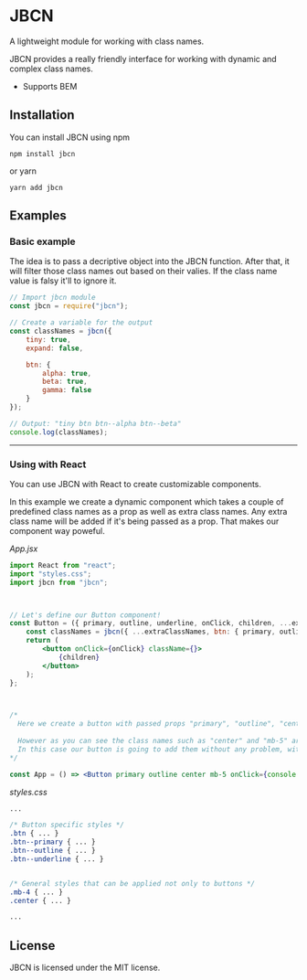 # JBCN

A lightweight module for working with class names.

JBCN provides a really friendly interface for working with dynamic and complex class names.

* Supports BEM

## Installation 
You can install JBCN using npm

```
npm install jbcn
```

or yarn

```
yarn add jbcn
```

## Examples
### Basic example
The idea is to pass a decriptive object into the JBCN function. After that, it will filter those class names out based on their valies. If the class name value is falsy it'll to ignore it.  
```js
// Import jbcn module
const jbcn = require("jbcn");

// Create a variable for the output
const classNames = jbcn({
    tiny: true,
    expand: false,

    btn: {
        alpha: true,
        beta: true,
        gamma: false
    }
});

// Output: "tiny btn btn--alpha btn--beta"
console.log(classNames);
```
<hr>

### Using with React
You can use JBCN with React to create customizable components.

In this example we create a dynamic component which takes a couple of predefined class names as a prop as well as extra class names. Any extra class name will be added if it's being passed as a prop. That makes our component way poweful.

*App.jsx*
```jsx
import React from "react";
import "styles.css";
import jbcn from "jbcn";



// Let's define our Button component!
const Button = ({ primary, outline, underline, onClick, children, ...extraClassNames }) => {
    const classNames = jbcn({ ...extraClassNames, btn: { primary, outline, underline } });
    return (
        <button onClick={onClick} className={}>
            {children}
        </button>
    );
};



/*
  Here we create a button with passed props "primary", "outline", "center" "mb-5" and "onClick".
  
  However as you can see the class names such as "center" and "mb-5" are not part of the button's defined class names.
  In this case our button is going to add them without any problem, with the help of JBCN.
*/

const App = () => <Button primary outline center mb-5 onClick={console.log}>Click me</Button>

```

*styles.css*
```css
... 

/* Button specific styles */
.btn { ... }
.btn--primary { ... }
.btn--outline { ... }
.btn--underline { ... }


/* General styles that can be applied not only to buttons */
.mb-4 { ... }
.center { ... }

...
```
## License
JBCN is licensed under the MIT license.







